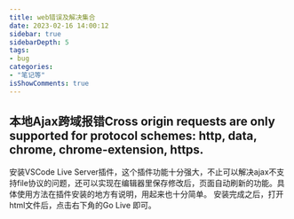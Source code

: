 ```yaml
---
title: web错误及解决集合
date: 2023-02-16 14:00:12
sidebar: true
sidebarDepth: 5
tags:
- bug
categories:
- "笔记等"
isShowComments: true
---
```



## 本地Ajax跨域报错Cross origin requests are only supported for protocol schemes: http, data, chrome, chrome-extension, https.

安装VSCode Live Server插件，这个插件功能十分强大，不止可以解决ajax不支持file协议的问题，还可以实现在编辑器里保存修改后，页面自动刷新的功能。具体使用方法在插件安装的地方有说明，用起来也十分简单。
安装完成之后，打开html文件后，点击右下角的Go Live 即可。
